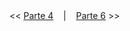 
<br><br>
<< [Parte 4](https://github.com/vangoncalez/42sp_born2beroot/blob/main/parte_04.md) &nbsp;&nbsp;&nbsp;|&nbsp;&nbsp;&nbsp; [Parte 6](https://github.com/vangoncalez/42sp_born2beroot/blob/main/parte_06.md) >>
